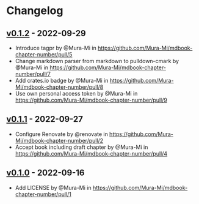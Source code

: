 # Changelog

## [v0.1.2](https://github.com/Mura-Mi/mdbook-chapter-number/compare/v0.1.1...v0.1.2) - 2022-09-29
- Introduce tagpr by @Mura-Mi in https://github.com/Mura-Mi/mdbook-chapter-number/pull/5
- Change markdown parser from markdown to pulldown-cmark by @Mura-Mi in https://github.com/Mura-Mi/mdbook-chapter-number/pull/7
- Add crates.io badge by @Mura-Mi in https://github.com/Mura-Mi/mdbook-chapter-number/pull/8
- Use own personal access token by @Mura-Mi in https://github.com/Mura-Mi/mdbook-chapter-number/pull/9

## [v0.1.1](https://github.com/Mura-Mi/mdbook-chapter-number/compare/v0.1.0...v0.1.1) - 2022-09-27
- Configure Renovate by @renovate in https://github.com/Mura-Mi/mdbook-chapter-number/pull/2
- Accept book including draft chapter by @Mura-Mi in https://github.com/Mura-Mi/mdbook-chapter-number/pull/4

## [v0.1.0](https://github.com/Mura-Mi/mdbook-chapter-number/commits/v0.1.0) - 2022-09-16
- Add LICENSE by @Mura-Mi in https://github.com/Mura-Mi/mdbook-chapter-number/pull/1
